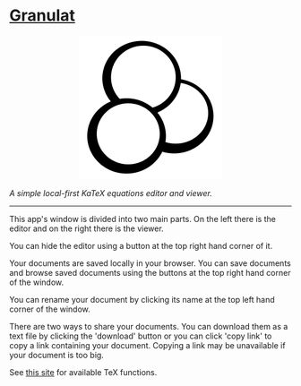 # [Granulat](https://granulat.matto.ml/)
<p align="center">
	<img src="public/LogoS.png">
</p>

*A simple local-first KaTeX equations editor and viewer.*

<hr>

This app's window is divided into two main parts. On the left there is the editor and on the right there is the viewer.

You can hide the editor using a button at the top right hand corner of it.

Your documents are saved locally in your browser. You can save documents and browse saved documents using the buttons
at the top right hand corner of the window.

You can rename your document by clicking its name at the top left hand corner of the window.

There are two ways to share your documents. You can download them as a text file by clicking the 'download' button or you can
click 'copy link' to copy a link containing your document. Copying a link may be unavailable if your document is too big.

See [this site](https://katex.org/docs/supported.html) for available TeX functions.
